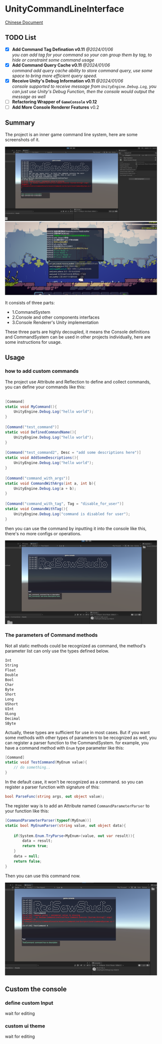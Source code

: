 # UnityCommandLineInterface

[Chinese Document](./README-ch.md)

## TODO List

- [x] **Add Command Tag Defination v0.11** *@2024/01/06*
      <br> *you can add tag for your command so your can group them by tag, to hide or constraint some command usage*
- [x] **Add Command Query Cache v0.11** *@2024/01/06*
      <br> *command add query cache ability to store command query, use some space to bring more efficient query speed.*
- [x] **Receive Unity's Debug Information v0.11** *@2024/01/06*
      <br> *console supported to receive message from `UnityEngine.Debug.Log`, you can just use Unity's Debug Function, then the console would output the message as well*
- [ ] **Refactoring Wrapper of `GameConsole` v0.12**
- [ ] **Add More Console Renderer Features** v0.2

## Summary

The project is an inner game command line system, here are some screenshots of it.

<div align=center>
<img src="./Res/屏幕截图 2024-01-04 053723.png" style="zoom:80%" />
</div>

<div align=center>
<img src="./Res/屏幕截图 2024-01-04 045116.png" style="zoom:80%" />
</div>

It consists of three parts:

- 1.CommandSystem
- 2.Console and other components interfaces
- 3.Console Renderer's Unity implementation

These three parts are highly decoupled, it means the Console definitions and CommandSystem can be used in other projects individually, here are some instructions for usage.

## Usage

### how to add custom commands

The project use Attribute and Reflection to define and collect commands, you can define your commands like this:

``````c#

[Command]
static void MyCommand(){
    UnityEngine.Debug.Log("hello world");
}

[Command("test_command")]
static void DefinedCommandName(){
    UnityEngine.Debug.Log("hello world");
}

[Command("test_command2", Desc = "add some descriptions here")]
static void AddSomeDescriptions(){
    UnityEngine.Debug.Log("hello world");
}

[Command("command_with_args")]
static void CommandWithArgs(int a, int b){
    UnityEngine.Debug.Log(a + b);
}

[Command("command_with_tag", Tag = "disable_for_user")]
static void CommandWithTag(){
    UnityEngine.Debug.Log("command is disabled for user");
}

``````

then you can use the command by inputting it into the console like this, there's no more configs or operations.

<div align=center>
<img src="./Res/屏幕截图 2024-01-04 064500.png" style="zoom:80%" />
</div>

### The parameters of Command methods

Not all static methods could be recognized as command, the method's parameter list can only use the types defined below. 
```
Int
String
Float
Double
Bool
Char
Byte
Short
Long
UShort
UInt
ULong
Decimal
SByte
```

Actually, these types are sufficient for use in most cases. But if you want some methods with other types of parameters to be recognized as well, you can register a parser function to the CommandSystem. for example, you have a command method with `Enum` type parameter like this:

``````c#
[Command]
static void TestCommand(MyEnum value){
	// do something..
}
``````
In the default case, it won't be recognized as a command. so you can register a parser function with signature of this:

``````c#
bool ParseFunc(string args, out object value);
``````

The register way is to add an Attribute named `CommandParameterParser` to your function like this:


``````c#
[CommandParameterParser(typeof(MyEnum))]
static bool MyEnumParser(string value, out object data){

    if(System.Enum.TryParse<MyEnum>(value, out var result)){
        data = result;
        return true;
    }
    data = null;
    return false;
}
``````

Then you can use this command now.

<div align=center>
<img src="./Res/屏幕截图 2024-01-04 064808.png" style="zoom:80%" />
</div>

## Custom the console 

### define custom Input

wait for editing

### custom ui theme

wait for editing